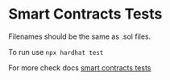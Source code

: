 # Smart Contracts Tests

Filenames should be the same as .sol files.

To run use ```npx hardhat test```

For more check docs 
[smart contracts tests](https://hardhat.org/hardhat-runner/docs/guides/test-contracts)